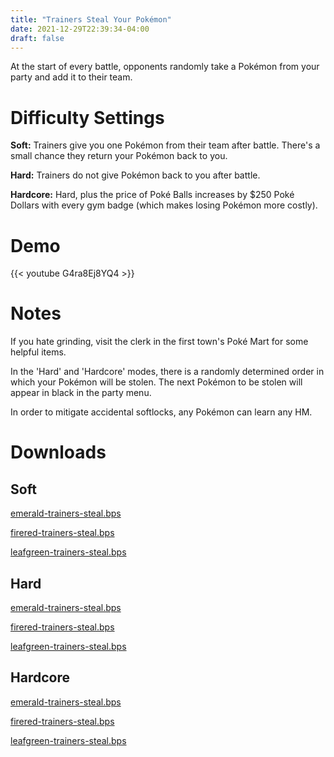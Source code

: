 ```yaml
---
title: "Trainers Steal Your Pokémon"
date: 2021-12-29T22:39:34-04:00
draft: false
---
```


At the start of every battle, opponents randomly take a Pokémon from your party and add it to their team.

# Difficulty Settings

<b>Soft:</b> Trainers give you one Pokémon from their team after battle. There's a small chance they return your Pokémon back to you.

<b>Hard:</b> Trainers do not give Pokémon back to you after battle.

<b>Hardcore:</b> Hard, plus the price of Poké Balls increases by $250 Poké Dollars with every gym badge (which makes losing Pokémon more costly).

# Demo

{{< youtube G4ra8Ej8YQ4 >}}

# Notes

If you hate grinding, visit the clerk in the first town's Poké Mart for some helpful items.

In the 'Hard' and 'Hardcore' modes, there is a randomly determined order in which your Pokémon will be stolen. The next Pokémon to be stolen will appear in black in the party menu. 

In order to mitigate accidental softlocks, any Pokémon can learn any HM.

# Downloads

## Soft

<p>
    <a href="/downloads/trainers-steal/soft/emerald-trainers-steal.bps" download>
    emerald-trainers-steal.bps
    </a>
</p>

<p>
    <a href="/downloads/trainers-steal/soft/firered-trainers-steal.bps" download>
    firered-trainers-steal.bps
    </a>
</p>

<p>
    <a href="/downloads/trainers-steal/soft/leafgreen-trainers-steal.bps" download>
    leafgreen-trainers-steal.bps
    </a>
</p>

## Hard

<p>
    <a href="/downloads/trainers-steal/hard/emerald-trainers-steal.bps" download>
    emerald-trainers-steal.bps
    </a>
</p>

<p>
    <a href="/downloads/trainers-steal/hard/firered-trainers-steal.bps" download>
    firered-trainers-steal.bps
    </a>
</p>

<p>
    <a href="/downloads/trainers-steal/hard/leafgreen-trainers-steal.bps" download>
    leafgreen-trainers-steal.bps
    </a>
</p>

## Hardcore

<p>
    <a href="/downloads/trainers-steal/hardcore/emerald-trainers-steal.bps" download>
    emerald-trainers-steal.bps
    </a>
</p>

<p>
    <a href="/downloads/trainers-steal/hardcore/firered-trainers-steal.bps" download>
    firered-trainers-steal.bps
    </a>
</p>

<p>
    <a href="/downloads/trainers-steal/hardcore/leafgreen-trainers-steal.bps" download>
    leafgreen-trainers-steal.bps
    </a>
</p>
